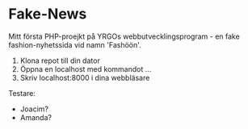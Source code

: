 # Fake-News

Mitt första PHP-proejkt på YRGOs webbutvecklingsprogram - en fake fashion-nyhetssida vid namn 'Fashöön'.

1. Klona repot till din dator
2. Öppna en localhost med kommandot ...
3. Skriv localhost:8000 i dina webbläsare

Testare: 
- Joacim?
- Amanda? 

